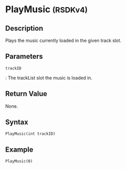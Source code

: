 # PlayMusic <small>(RSDKv4)</small>

## Description
Plays the music currently loaded in the given track slot.

## Parameters
`trackID`

:   The trackList slot the music is loaded in.

## Return Value
None.

## Syntax
```
PlayMusic(int trackID)
```

## Example
```
PlayMusic(0)
```